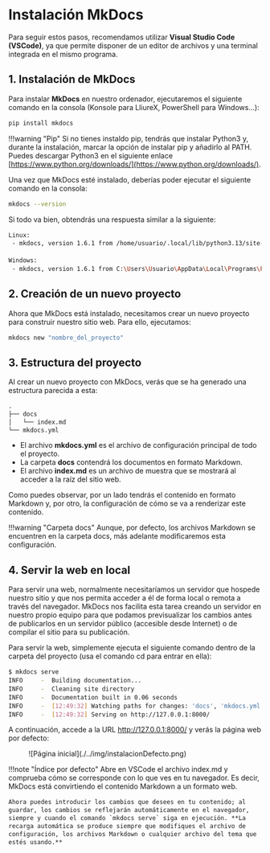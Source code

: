 # Instalación MkDocs

Para seguir estos pasos, recomendamos utilizar **Visual Studio Code (VSCode)**, ya que permite disponer de un editor de archivos y una terminal integrada en el mismo programa.

## 1. Instalación de MkDocs

Para instalar **MkDocs** en nuestro ordenador, ejecutaremos el siguiente comando en la consola (Konsole para LliureX, PowerShell para Windows...):

```sh title="Bash" linenums="1"
pip install mkdocs
```

!!!warning "Pip"
    Si no tienes instaldo pip, tendrás que instalar Python3 y, durante la instalación, marcar la opción de instalar pip y añadirlo al PATH. Puedes descargar Python3 en el siguiente enlace [https://www.python.org/downloads/](https://www.python.org/downloads/).

Una vez que MkDocs esté instalado, deberías poder ejecutar el siguiente comando en la consola:

```sh title="Bash" linenums="1"
mkdocs --version
```

Si todo va bien, obtendrás una respuesta similar a la siguiente:

```sh title="Bash" linenums="1"
Linux:
 - mkdocs, version 1.6.1 from /home/usuario/.local/lib/python3.13/site-packages/mkdocs (Python 3.13)

Windows:
 - mkdocs, version 1.6.1 from C:\Users\Usuario\AppData\Local\Programs\Python\Python313\Lib\site-packages\mkdocs (Python 3.13)
```

## 2. Creación de un nuevo proyecto

Ahora que MkDocs está instalado, necesitamos crear un nuevo proyecto para construir nuestro sitio web. Para ello, ejecutamos:

```sh title="Bash" linenums="1"
mkdocs new "nombre_del_proyecto"
```

## 3. Estructura del proyecto

Al crear un nuevo proyecto con MkDocs, verás que se ha generado una estructura parecida a esta:

```title="Text only"
.
├── docs
│   └── index.md
└── mkdocs.yml
```

- El archivo **mkdocs.yml** es el archivo de configuración principal de todo el proyecto.
- La carpeta **docs** contendrá los documentos en formato Markdown.
- El archivo **index.md** es un archivo de muestra que se mostrará al acceder a la raíz del sitio web.

Como puedes observar, por un lado tendrás el contenido en formato Markdown y, por otro, la configuración de cómo se va a renderizar este contenido.

!!!warning "Carpeta docs"
    Aunque, por defecto, los archivos Markdown se encuentren en la carpeta docs, más adelante modificaremos esta configuración.

## 4. Servir la web en local

Para servir una web, normalmente necesitaríamos un servidor que hospede nuestro sitio y que nos permita acceder a él de forma local o remota a través del navegador. MkDocs nos facilita esta tarea creando un servidor en nuestro propio equipo para que podamos previsualizar los cambios antes de publicarlos en un servidor público (accesible desde Internet) o de compilar el sitio para su publicación.

Para servir la web, simplemente ejecuta el siguiente comando dentro de la carpeta del proyecto (usa el comando cd para entrar en ella):

```sh title="Bash" linenums="1"
$ mkdocs serve
INFO     -  Building documentation...
INFO     -  Cleaning site directory
INFO     -  Documentation built in 0.06 seconds
INFO     -  [12:49:32] Watching paths for changes: 'docs', 'mkdocs.yml'
INFO     -  [12:49:32] Serving on http://127.0.0.1:8000/
```

A continuación, accede a la URL http://127.0.0.1:8000/ y verás la página web por defecto:

<figure markdown="span">
  ![Página inicial](./../img/instalacionDefecto.png)
</figure>

!!!note "Índice por defecto"
    Abre en VSCode el archivo index.md y comprueba cómo se corresponde con lo que ves en tu navegador. Es decir, MkDocs está convirtiendo el contenido Markdown a un formato web.

    Ahora puedes introducir los cambios que desees en tu contenido; al guardar, los cambios se reflejarán automáticamente en el navegador, siempre y cuando el comando `mkdocs serve` siga en ejecución. **La recarga automática se produce siempre que modifiques el archivo de configuración, los archivos Markdown o cualquier archivo del tema que estés usando.**
